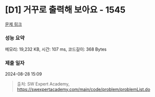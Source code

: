 # [D1] 거꾸로 출력해 보아요 - 1545 

[문제 링크](https://swexpertacademy.com/main/code/problem/problemDetail.do?contestProbId=AV2gbY0qAAQBBAS0) 

### 성능 요약

메모리: 19,232 KB, 시간: 107 ms, 코드길이: 368 Bytes

### 제출 일자

2024-08-28 15:09



> 출처: SW Expert Academy, https://swexpertacademy.com/main/code/problem/problemList.do